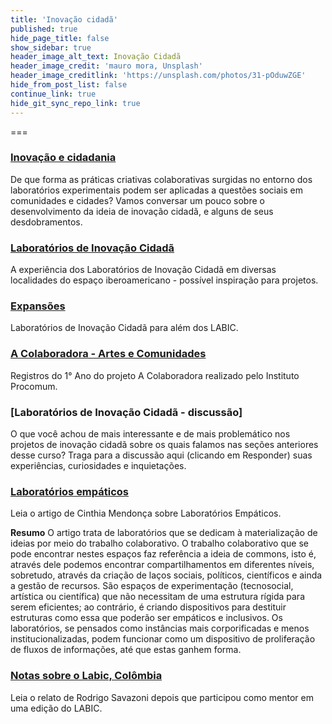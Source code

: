 ```yaml
---
title: 'Inovação cidadã'
published: true
hide_page_title: false
show_sidebar: true
header_image_alt_text: Inovação Cidadã
header_image_credit: 'mauro mora, Unsplash'
header_image_creditlink: 'https://unsplash.com/photos/31-pOduwZGE'
hide_from_post_list: false
continue_link: true
hide_git_sync_repo_link: true
---
```




===

### [Inovação e cidadania](inovacao-cidadania)

De que forma as práticas criativas colaborativas surgidas no entorno dos laboratórios experimentais podem ser aplicadas a questões sociais em comunidades e cidades? Vamos conversar um pouco sobre o desenvolvimento da ideia de inovação cidadã, e alguns de seus desdobramentos.
   
### [Laboratórios de Inovação Cidadã](laboratorios-ic)

A experiência dos Laboratórios de Inovação Cidadã em diversas localidades do espaço iberoamericano - possível inspiração para projetos.

### [Expansões](expansoes)
  
Laboratórios de Inovação Cidadã para além dos LABIC.

### [A Colaboradora - Artes e Comunidades](colaboradora)

Registros do 1° Ano do projeto A Colaboradora realizado pelo Instituto Procomum.
 
### [Laboratórios de Inovação Cidadã - discussão]

O que você achou de mais interessante e de mais problemático nos projetos de inovação cidadã sobre os quais falamos nas seções anteriores desse curso? Traga para a discussão aqui (clicando em Responder) suas experiências, curiosidades e inquietações.
    
### [Laboratórios empáticos](laboratorios-empaticos)

Leia o artigo de Cinthia Mendonça sobre Laboratórios Empáticos.

**Resumo** O artigo trata de laboratórios que se dedicam à materialização de ideias por meio do trabalho colaborativo. O trabalho colaborativo que se pode encontrar nestes espaços faz referência a ideia de commons, isto é, através dele podemos encontrar compartilhamentos em diferentes níveis, sobretudo, através da criação de laços sociais, políticos, científicos e ainda a gestão de recursos. São espaços de experimentação (tecnosocial, artística ou científica) que não necessitam de uma estrutura rígida para serem eficientes; ao contrário, é criando dispositivos para destituir estruturas como essa que poderão ser empáticos e inclusivos.   Os laboratórios, se pensados como instâncias mais corporificadas e menos institucionalizadas, podem funcionar como um dispositivo de proliferação de fluxos de informações, até que estas ganhem forma.

###  [Notas sobre o Labic, Colômbia](notas-labic-colombia)

Leia o relato de Rodrigo Savazoni depois que participou como mentor em uma edição do LABIC.